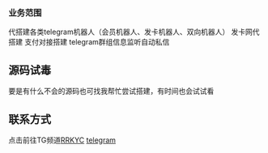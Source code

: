 ### 业务范围

代搭建各类telegram机器人（会员机器人、发卡机器人、双向机器人）
发卡网代搭建
支付对接搭建
telegram群组信息监听自动私信

## 源码试毒

要是有什么不会的源码也可找我帮忙尝试搭建，有时间也会试试看

## 联系方式

点击前往TG频道[RRKYC](https://t.me/RRKYC)
[telegram](/photo/ddgpay.webp)
